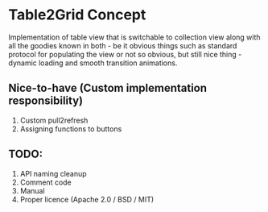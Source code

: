 # Table2Grid Concept

Implementation of table view that is switchable to collection view along with all the goodies known in both - be it obvious things such as standard protocol for populating the view or not so obvious, but still nice thing - dynamic loading and smooth transition animations.

## Nice-to-have (Custom implementation responsibility)

1. Custom pull2refresh
2. Assigning functions to buttons

## TODO:

1. API naming cleanup
2. Comment code
3. Manual
4. Proper licence (Apache 2.0 / BSD / MIT)
